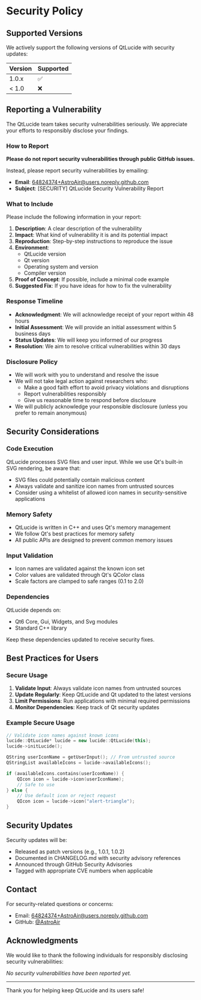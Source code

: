 # Security Policy

## Supported Versions

We actively support the following versions of QtLucide with security updates:

| Version | Supported          |
| ------- | ------------------ |
| 1.0.x   | :white_check_mark: |
| < 1.0   | :x:                |

## Reporting a Vulnerability

The QtLucide team takes security vulnerabilities seriously. We appreciate your efforts to responsibly disclose your findings.

### How to Report

**Please do not report security vulnerabilities through public GitHub issues.**

Instead, please report security vulnerabilities by emailing:
- **Email**: 64824374+AstroAir@users.noreply.github.com
- **Subject**: [SECURITY] QtLucide Security Vulnerability Report

### What to Include

Please include the following information in your report:

1. **Description**: A clear description of the vulnerability
2. **Impact**: What kind of vulnerability it is and its potential impact
3. **Reproduction**: Step-by-step instructions to reproduce the issue
4. **Environment**: 
   - QtLucide version
   - Qt version
   - Operating system and version
   - Compiler version
5. **Proof of Concept**: If possible, include a minimal code example
6. **Suggested Fix**: If you have ideas for how to fix the vulnerability

### Response Timeline

- **Acknowledgment**: We will acknowledge receipt of your report within 48 hours
- **Initial Assessment**: We will provide an initial assessment within 5 business days
- **Status Updates**: We will keep you informed of our progress
- **Resolution**: We aim to resolve critical vulnerabilities within 30 days

### Disclosure Policy

- We will work with you to understand and resolve the issue
- We will not take legal action against researchers who:
  - Make a good faith effort to avoid privacy violations and disruptions
  - Report vulnerabilities responsibly
  - Give us reasonable time to respond before disclosure
- We will publicly acknowledge your responsible disclosure (unless you prefer to remain anonymous)

## Security Considerations

### Code Execution
QtLucide processes SVG files and user input. While we use Qt's built-in SVG rendering, be aware that:
- SVG files could potentially contain malicious content
- Always validate and sanitize icon names from untrusted sources
- Consider using a whitelist of allowed icon names in security-sensitive applications

### Memory Safety
- QtLucide is written in C++ and uses Qt's memory management
- We follow Qt's best practices for memory safety
- All public APIs are designed to prevent common memory issues

### Input Validation
- Icon names are validated against the known icon set
- Color values are validated through Qt's QColor class
- Scale factors are clamped to safe ranges (0.1 to 2.0)

### Dependencies
QtLucide depends on:
- Qt6 Core, Gui, Widgets, and Svg modules
- Standard C++ library

Keep these dependencies updated to receive security fixes.

## Best Practices for Users

### Secure Usage
1. **Validate Input**: Always validate icon names from untrusted sources
2. **Update Regularly**: Keep QtLucide and Qt updated to the latest versions
3. **Limit Permissions**: Run applications with minimal required permissions
4. **Monitor Dependencies**: Keep track of Qt security updates

### Example Secure Usage
```cpp
// Validate icon names against known icons
lucide::QtLucide* lucide = new lucide::QtLucide(this);
lucide->initLucide();

QString userIconName = getUserInput(); // From untrusted source
QStringList availableIcons = lucide->availableIcons();

if (availableIcons.contains(userIconName)) {
    QIcon icon = lucide->icon(userIconName);
    // Safe to use
} else {
    // Use default icon or reject request
    QIcon icon = lucide->icon("alert-triangle");
}
```

## Security Updates

Security updates will be:
- Released as patch versions (e.g., 1.0.1, 1.0.2)
- Documented in CHANGELOG.md with security advisory references
- Announced through GitHub Security Advisories
- Tagged with appropriate CVE numbers when applicable

## Contact

For security-related questions or concerns:
- Email: 64824374+AstroAir@users.noreply.github.com
- GitHub: [@AstroAir](https://github.com/AstroAir)

## Acknowledgments

We would like to thank the following individuals for responsibly disclosing security vulnerabilities:

<!-- This section will be updated as we receive and resolve security reports -->

*No security vulnerabilities have been reported yet.*

---

Thank you for helping keep QtLucide and its users safe!
